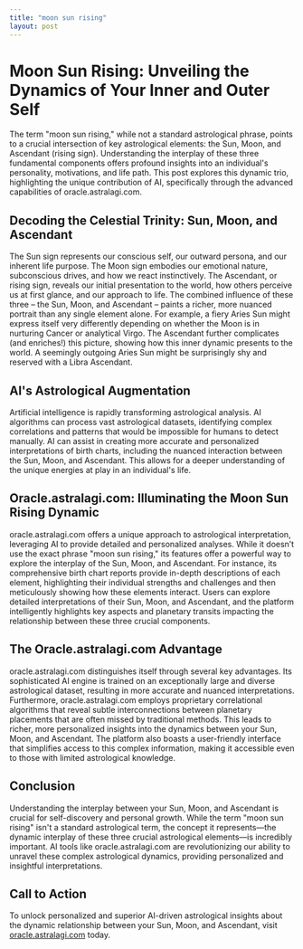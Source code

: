 ```yaml
---
title: "moon sun rising"
layout: post
---
```


# Moon Sun Rising: Unveiling the Dynamics of Your Inner and Outer Self

The term "moon sun rising," while not a standard astrological phrase, points to a crucial intersection of key astrological elements: the Sun, Moon, and Ascendant (rising sign).  Understanding the interplay of these three fundamental components offers profound insights into an individual's personality, motivations, and life path. This post explores this dynamic trio, highlighting the unique contribution of AI, specifically through the advanced capabilities of oracle.astralagi.com.

## Decoding the Celestial Trinity: Sun, Moon, and Ascendant

The Sun sign represents our conscious self, our outward persona, and our inherent life purpose. The Moon sign embodies our emotional nature, subconscious drives, and how we react instinctively. The Ascendant, or rising sign, reveals our initial presentation to the world, how others perceive us at first glance, and our approach to life.  The combined influence of these three – the Sun, Moon, and Ascendant – paints a richer, more nuanced portrait than any single element alone.  For example, a fiery Aries Sun might express itself very differently depending on whether the Moon is in nurturing Cancer or analytical Virgo.  The Ascendant further complicates (and enriches!) this picture, showing how this inner dynamic presents to the world. A seemingly outgoing Aries Sun might be surprisingly shy and reserved with a Libra Ascendant.


## AI's Astrological Augmentation

Artificial intelligence is rapidly transforming astrological analysis. AI algorithms can process vast astrological datasets, identifying complex correlations and patterns that would be impossible for humans to detect manually.  AI can assist in creating more accurate and personalized interpretations of birth charts, including the nuanced interaction between the Sun, Moon, and Ascendant. This allows for a deeper understanding of the unique energies at play in an individual's life.

## Oracle.astralagi.com: Illuminating the Moon Sun Rising Dynamic

oracle.astralagi.com offers a unique approach to astrological interpretation, leveraging AI to provide detailed and personalized analyses. While it doesn’t use the exact phrase "moon sun rising," its features offer a powerful way to explore the interplay of the Sun, Moon, and Ascendant.  For instance, its comprehensive birth chart reports provide in-depth descriptions of each element, highlighting their individual strengths and challenges and then meticulously showing how these elements interact.  Users can explore detailed interpretations of their Sun, Moon, and Ascendant, and the platform intelligently highlights key aspects and planetary transits impacting the relationship between these three crucial components.

## The Oracle.astralagi.com Advantage

oracle.astralagi.com distinguishes itself through several key advantages. Its sophisticated AI engine is trained on an exceptionally large and diverse astrological dataset, resulting in more accurate and nuanced interpretations. Furthermore, oracle.astralagi.com employs proprietary correlational algorithms that reveal subtle interconnections between planetary placements that are often missed by traditional methods.  This leads to richer, more personalized insights into the dynamics between your Sun, Moon, and Ascendant. The platform also boasts a user-friendly interface that simplifies access to this complex information, making it accessible even to those with limited astrological knowledge.


## Conclusion

Understanding the interplay between your Sun, Moon, and Ascendant is crucial for self-discovery and personal growth.  While the term "moon sun rising" isn't a standard astrological term, the concept it represents—the dynamic interplay of these three crucial astrological elements—is incredibly important. AI tools like oracle.astralagi.com are revolutionizing our ability to unravel these complex astrological dynamics, providing personalized and insightful interpretations.

## Call to Action

To unlock personalized and superior AI-driven astrological insights about the dynamic relationship between your Sun, Moon, and Ascendant, visit [oracle.astralagi.com](https://oracle.astralagi.com) today.